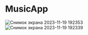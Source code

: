 # MusicApp
![Снимок экрана 2023-11-19 192353](https://github.com/Chubak-s/MusicApp/assets/112934217/146f2a2d-dcd0-4528-90cf-d9ce49bc7912)
![Снимок экрана 2023-11-19 192339](https://github.com/Chubak-s/MusicApp/assets/112934217/11d66669-35ae-4e48-af1a-5bac377ef10d)

